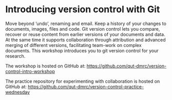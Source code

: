 # Introducing version control with Git

Move beyond ‘undo’, renaming and email. Keep a history of your changes to documents, images, files and code. Git version control lets you compare, recover or reuse content from earlier versions of your documents and data. At the same time it supports collaboration through attribution and advanced merging of different versions, facilitating team-work on complex documents. This workshop introduces you to git version control for your research.

The workshop is hosted on GitHub at: https://github.com/qut-dmrc/version-control-intro-workshop

The practice repository for experimenting with collaboration is hosted on GitHub at: https://github.com/qut-dmrc/version-control-practice-wednesday
